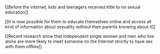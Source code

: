 [[Before the internet, kids and teenagers received little to no sexual education]]

[[It is now possible for them to educate themselves online and access all kind of information about sexuality without their parents knowing about it]]

[[Recent research show that independent single women and men who live alone are more likely to meet someone on the Internet strictly to have sex with them offline]]


